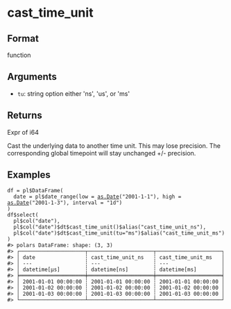 # cast_time_unit

## Format

function

## Arguments

- `tu`: string option either 'ns', 'us', or 'ms'

## Returns

Expr of i64

Cast the underlying data to another time unit. This may lose precision. The corresponding global timepoint will stay unchanged +/- precision.

## Examples

<pre class='r-example'><code><span class='r-in'><span><span class='va'>df</span> <span class='op'>=</span> <span class='va'>pl</span><span class='op'>$</span><span class='fu'>DataFrame</span><span class='op'>(</span></span></span>
<span class='r-in'><span>  date <span class='op'>=</span> <span class='va'>pl</span><span class='op'>$</span><span class='fu'>date_range</span><span class='op'>(</span>low <span class='op'>=</span> <span class='fu'><a href='https://rdrr.io/r/base/as.Date.html'>as.Date</a></span><span class='op'>(</span><span class='st'>"2001-1-1"</span><span class='op'>)</span>, high <span class='op'>=</span> <span class='fu'><a href='https://rdrr.io/r/base/as.Date.html'>as.Date</a></span><span class='op'>(</span><span class='st'>"2001-1-3"</span><span class='op'>)</span>, interval <span class='op'>=</span> <span class='st'>"1d"</span><span class='op'>)</span></span></span>
<span class='r-in'><span><span class='op'>)</span></span></span>
<span class='r-in'><span><span class='va'>df</span><span class='op'>$</span><span class='fu'>select</span><span class='op'>(</span></span></span>
<span class='r-in'><span>  <span class='va'>pl</span><span class='op'>$</span><span class='fu'>col</span><span class='op'>(</span><span class='st'>"date"</span><span class='op'>)</span>,</span></span>
<span class='r-in'><span>  <span class='va'>pl</span><span class='op'>$</span><span class='fu'>col</span><span class='op'>(</span><span class='st'>"date"</span><span class='op'>)</span><span class='op'>$</span><span class='va'>dt</span><span class='op'>$</span><span class='fu'>cast_time_unit</span><span class='op'>(</span><span class='op'>)</span><span class='op'>$</span><span class='fu'>alias</span><span class='op'>(</span><span class='st'>"cast_time_unit_ns"</span><span class='op'>)</span>,</span></span>
<span class='r-in'><span>  <span class='va'>pl</span><span class='op'>$</span><span class='fu'>col</span><span class='op'>(</span><span class='st'>"date"</span><span class='op'>)</span><span class='op'>$</span><span class='va'>dt</span><span class='op'>$</span><span class='fu'>cast_time_unit</span><span class='op'>(</span>tu<span class='op'>=</span><span class='st'>"ms"</span><span class='op'>)</span><span class='op'>$</span><span class='fu'>alias</span><span class='op'>(</span><span class='st'>"cast_time_unit_ms"</span><span class='op'>)</span></span></span>
<span class='r-in'><span><span class='op'>)</span></span></span>
<span class='r-out co'><span class='r-pr'>#&gt;</span> polars DataFrame: shape: (3, 3)</span>
<span class='r-out co'><span class='r-pr'>#&gt;</span> ┌─────────────────────┬─────────────────────┬─────────────────────┐</span>
<span class='r-out co'><span class='r-pr'>#&gt;</span> │ date                ┆ cast_time_unit_ns   ┆ cast_time_unit_ms   │</span>
<span class='r-out co'><span class='r-pr'>#&gt;</span> │ ---                 ┆ ---                 ┆ ---                 │</span>
<span class='r-out co'><span class='r-pr'>#&gt;</span> │ datetime[μs]        ┆ datetime[ns]        ┆ datetime[ms]        │</span>
<span class='r-out co'><span class='r-pr'>#&gt;</span> ╞═════════════════════╪═════════════════════╪═════════════════════╡</span>
<span class='r-out co'><span class='r-pr'>#&gt;</span> │ 2001-01-01 00:00:00 ┆ 2001-01-01 00:00:00 ┆ 2001-01-01 00:00:00 │</span>
<span class='r-out co'><span class='r-pr'>#&gt;</span> │ 2001-01-02 00:00:00 ┆ 2001-01-02 00:00:00 ┆ 2001-01-02 00:00:00 │</span>
<span class='r-out co'><span class='r-pr'>#&gt;</span> │ 2001-01-03 00:00:00 ┆ 2001-01-03 00:00:00 ┆ 2001-01-03 00:00:00 │</span>
<span class='r-out co'><span class='r-pr'>#&gt;</span> └─────────────────────┴─────────────────────┴─────────────────────┘</span>
 </code></pre>